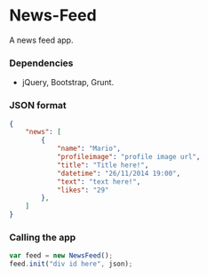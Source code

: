 News-Feed
=========

A news feed app.

### Dependencies
* jQuery, Bootstrap, Grunt.

### JSON format
```json
{
    "news": [
        {
            "name": "Mario",
            "profileimage": "profile image url",
            "title": "Title here!",
            "datetime": "26/11/2014 19:00",
            "text": "text here!",
            "likes": "29"
        },
    ]
}
```
### Calling the app
```javascript
var feed = new NewsFeed();
feed.init("div id here", json);
```
